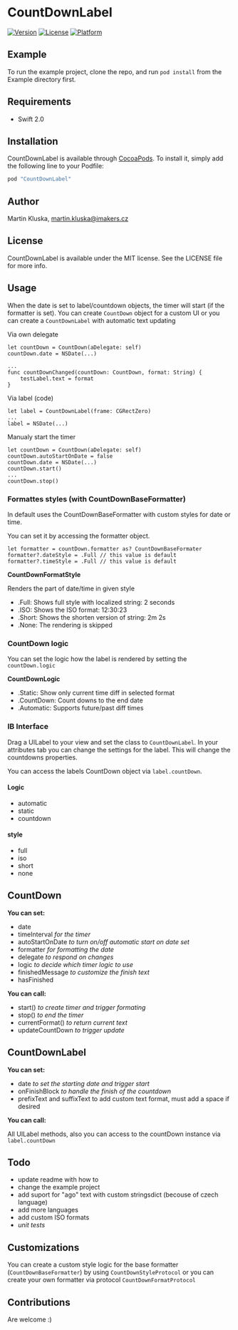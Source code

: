 # CountDownLabel

[![Version](https://img.shields.io/cocoapods/v/CountDownLabel.svg?style=flat)](http://cocoapods.org/pods/CountDownLabel)
[![License](https://img.shields.io/cocoapods/l/CountDownLabel.svg?style=flat)](http://cocoapods.org/pods/CountDownLabel)
[![Platform](https://img.shields.io/cocoapods/p/CountDownLabel.svg?style=flat)](http://cocoapods.org/pods/CountDownLabel)

## Example

To run the example project, clone the repo, and run `pod install` from the Example directory first.

## Requirements

* Swift 2.0

## Installation

CountDownLabel is available through [CocoaPods](http://cocoapods.org). To install
it, simply add the following line to your Podfile:

```ruby
pod "CountDownLabel"
```

## Author

Martin Kluska, martin.kluska@imakers.cz

## License

CountDownLabel is available under the MIT license. See the LICENSE file for more info.

## Usage

When the date is set to label/countdown objects, the timer will start (if the formatter is set). You can create `CountDown` object for a custom UI or you can create a `CountDownLabel` with automatic text updating

Via own delegate 

    let countDown = CountDown(aDelegate: self)
    countDown.date = NSDate(...)

    ...
    func countDownChanged(countDown: CountDown, format: String) {
        testLabel.text = format
    }

Via label (code)

    let label = CountDownLabel(frame: CGRectZero)
    ...
    label = NSDate(...)

Manualy start the timer

    let countDown = CountDown(aDelegate: self)
    countDown.autoStartOnDate = false
    countDown.date = NSDate(...)
    countDown.start()
    ...
    countDown.stop()


### Formattes styles (with CountDownBaseFormatter)

In default uses the CountDownBaseFormatter with custom styles for date or time.

You can set it by accessing the formatter object.

    let formatter = countDown.formatter as? CountDownBaseFormater
    formatter?.dateStyle = .Full // this value is default
    formatter?.timeStyle = .Full // this value is default

**CountDownFormatStyle**

Renders the part of date/time in given style

* .Full:  Shows full style with localized string: 2 seconds
* .ISO:   Shows the ISO format: 12:30:23
* .Short: Shows the shorten version of string: 2m 2s
* .None:  The rendering is skipped

### CountDown logic

You can set the logic how the label is rendered by setting the `countDown.logic` 


**CountDownLogic**

* .Static: Show only current time diff in selected format
* .CountDown: Count downs to the end date
* .Automatic: Supports future/past diff times


### IB Interface
Drag a UILabel to your view and set the class to `CountDownLabel`. In your attributes tab you can change the 
settings for the label. This will change the countdowns properties.

You can access the labels CountDown object via `label.countDown`.

#### Logic

* automatic
* static
* countdown

#### style
* full
* iso
* short
* none

## CountDown

**You can set:**

* date
* timeInterval *for the timer*
* autoStartOnDate *to turn on/off automatic start on date set*
* formatter *for formatting the date*
* delegate *to respond on changes*
* logic *to decide which timer logic to use*
* finishedMessage *to customize the finish text*
* hasFinished

**You can call:**

* start() *to create timer and trigger formating*
* stop() *to end the timer*
* currentFormat() *to return current text*
* updateCountDown *to trigger update*

## CountDownLabel

**You can set:**

* date *to set the starting date and trigger start*
* onFinishBlock *to handle the finish of the countdown*
* prefixText and suffixText to add custom text format, must add a space if desired

**You can call:**

All UILabel methods, also you can access to the countDown instance via `label.countDown`

## Todo
- update readme with how to
- change the example project
- add suport for "ago" text with custom stringsdict (becouse of czech language)
- add more languages
- add custom ISO formats
- *unit tests*

## Customizations

You can create a custom style logic for the base formatter (`CountDownBaseFormatter`) by using `CountDownStyleProtocol` or you can create your own formatter via protocol `CountDownFormatProtocol`

## Contributions

Are welcome :) 
